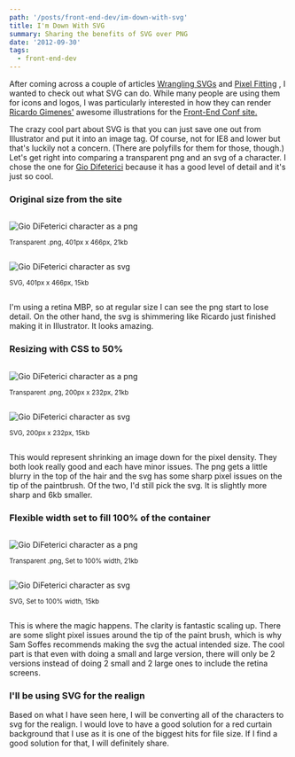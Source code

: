 ```yaml
---
path: '/posts/front-end-dev/im-down-with-svg'
title: I'm Down With SVG
summary: Sharing the benefits of SVG over PNG
date: '2012-09-30'
tags:
  - front-end-dev
---
```


<div class="container">

After coming across a couple of articles [Wrangling SVGs](http://samsoff.es/posts/wrangling-svgs) and [Pixel Fitting](http://dcurt.is/pixel-fitting) , I wanted to check out what SVG can do. While many people are using them for icons and logos, I was particularly interested in how they can render [Ricardo Gimenes'](http://ricardogimenes.com) awesome illustrations for the [Front-End Conf site.](http://frontendconf.com)

The crazy cool part about SVG is that you can just save one out from Illustrator and put it into an image tag. Of course, not for IE8 and lower but that's luckily not a concern. (There are polyfills for them for those, though.) Let's get right into comparing a transparent png and an svg of a character. I chose the one for [Gio Difeterici](http://www.gdifeterici.com/) because it has a good level of detail and it's just so cool.

### Original size from the site

<div class="columns-two">

<div class="column">

![Gio DiFeterici character as a png](./gio-difeterici.png)

<small>Transparent .png, 401px x 466px, 21kb</small>

</div>

<div class="column">

![Gio DiFeterici character as svg](./gio-difeterici.svg)

<small>SVG, 401px x 466px, 15kb</small>

</div>

</div>

I'm using a retina MBP, so at regular size I can see the png start to lose detail. On the other hand, the svg is shimmering like Ricardo just finished making it in Illustrator. It looks amazing.

### Resizing with CSS to 50%

<div class="columns-two small-screen">

<div class="column">

![Gio DiFeterici character as a png](./gio-difeterici.png)

<small>Transparent .png, 200px x 232px, 21kb</small>

</div>

<div class="column">

![Gio DiFeterici character as svg](./gio-difeterici.svg)

<small>SVG, 200px x 232px, 15kb</small>

</div>

</div>

This would represent shrinking an image down for the pixel density. They both look really good and each have minor issues. The png gets a little blurry in the top of the hair and the svg has some sharp pixel issues on the tip of the paintbrush. Of the two, I'd still pick the svg. It is slightly more sharp and 6kb smaller.

</div>

<div class="container">

### Flexible width set to fill 100% of the container

</div>

<div class="columns-two large-screen">

<div class="column">

![Gio DiFeterici character as a png](./gio-difeterici.png)

<small>Transparent .png, Set to 100% width, 21kb</small>

</div>

<div class="column">

![Gio DiFeterici character as svg](./gio-difeterici.svg)

<small>SVG, Set to 100% width, 15kb</small>

</div>

</div>

<div class="container">

This is where the magic happens. The clarity is fantastic scaling up. There are some slight pixel issues around the tip of the paint brush, which is why Sam Soffes recommends making the svg the actual intended size. The cool part is that even with doing a small and large version, there will only be 2 versions instead of doing 2 small and 2 large ones to include the retina screens.

### I'll be using SVG for the realign

Based on what I have seen here, I will be converting all of the characters to svg for the realign. I would love to have a good solution for a red curtain background that I use as it is one of the biggest hits for file size. If I find a good solution for that, I will definitely share.

